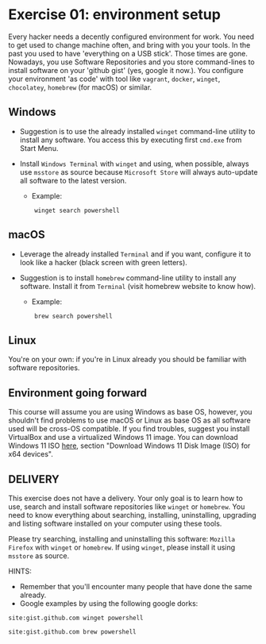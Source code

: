 # Exercise 01: environment setup

Every hacker needs a decently configured environment for work. You need to get used to change machine often, and bring with you your tools. In the past you used to have 'everything on a USB stick'. Those times are gone. Nowadays, you use Software Repositories and you store command-lines to install software on your 'github gist' (yes, google it now.). You configure your environment 'as code' with tool like `vagrant`, `docker`, `winget`, `chocolatey`, `homebrew` (for macOS) or similar. 

## Windows
- Suggestion is to use the already installed `winget` command-line utility to install any software. You access this by executing first `cmd.exe` from Start Menu.
- Install `Windows Terminal` with `winget` and using, when possible, always use `msstore` as source because `Microsoft Store` will always auto-update all software to the latest version. 
    - Example:

    ```
        winget search powershell
    ```

## macOS
- Leverage the already installed `Terminal` and if you want, configure it to look like a hacker (black screen with green letters).
- Suggestion is to install `homebrew` command-line utility to install any software. Install it from `Terminal` (visit homebrew website to know how). 
    - Example:

    ```
        brew search powershell
    ```


## Linux
You're on your own: if you're in Linux already you should be familiar with software repositories. 

## Environment going forward
This course will assume you are using Windows as base OS, however, you shouldn't find problems to use macOS or Linux as base OS as all software used will be cross-OS compatible. If you find troubles, suggest you install VirtualBox and use a virtualized Windows 11 image. You can download Windows 11 ISO [here](https://www.microsoft.com/software-download/windows11), section "Download Windows 11 Disk Image (ISO) for x64 devices". 

## DELIVERY
This exercise does not have a delivery. Your only goal is to learn how to use, search and install software repositories like `winget` or `homebrew`. You need to know everything about searching, installing, uninstalling, upgrading and listing software installed on your computer using these tools.

Please try searching, installing and uninstalling this software: `Mozilla Firefox` with `winget` or `homebrew`. If using `winget`, please install it using `msstore` as source.

HINTS:
- Remember that you'll encounter many people that have done the same already. 
- Google examples by using the following google dorks: 

```
site:gist.github.com winget powershell
```

```
site:gist.github.com brew powershell
```